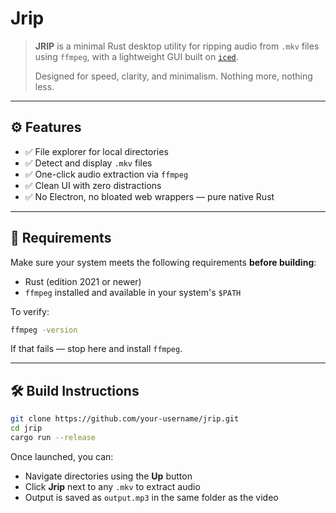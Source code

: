 # Jrip

> **JRIP** is a minimal Rust desktop utility for ripping audio from `.mkv` files using `ffmpeg`, with a lightweight GUI built on [`iced`](https://github.com/iced-rs/iced).  
>  
> Designed for speed, clarity, and minimalism. Nothing more, nothing less.

---

## ⚙️ Features

- ✅ File explorer for local directories  
- ✅ Detect and display `.mkv` files  
- ✅ One-click audio extraction via `ffmpeg`  
- ✅ Clean UI with zero distractions  
- ✅ No Electron, no bloated web wrappers — pure native Rust

---

## 🧱 Requirements

Make sure your system meets the following requirements **before building**:

- Rust (edition 2021 or newer)  
- `ffmpeg` installed and available in your system's `$PATH`

To verify:

```bash
ffmpeg -version
```

If that fails — stop here and install `ffmpeg`.

---

## 🛠️ Build Instructions

```bash
git clone https://github.com/your-username/jrip.git
cd jrip
cargo run --release
```

Once launched, you can:

- Navigate directories using the **Up** button  
- Click **Jrip** next to any `.mkv` to extract audio  
- Output is saved as `output.mp3` in the same folder as the video
